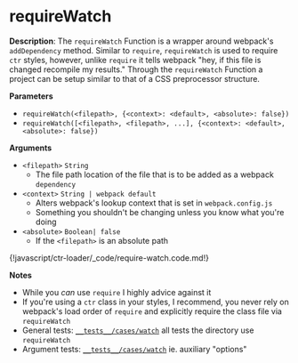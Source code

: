 # requireWatch

__Description__: The `requireWatch` Function is a wrapper around webpack's `addDependency` method. Similar to `require`, `requireWatch` is used to require `ctr` styles, however, unlike `require` it tells webpack "hey, if this file is changed recompile my results." Through the `requireWatch` Function a project can be setup similar to that of a CSS preprocessor structure.

__Parameters__

+ `requireWatch(<filepath>, {<context>: <default>, <absolute>: false})`
+ `requireWatch([<filepath>, <filepath>, ...], {<context>: <default>, <absolute>: false})`

__Arguments__

+ `<filepath>` <span class="arr-i"></span> `String`
    * The file path location of the file that is to be added as a webpack `dependency`
+ `<context>` <span class="arr-i"></span> `String | webpack default`
    * Alters webpack's lookup context that is set in `webpack.config.js`
    * Something you shouldn't be changing unless you know what you're doing
+ `<absolute>` <span class="arr-i"></span> `Boolean| false`
    * If the `<filepath>` is an absolute path

{!javascript/ctr-loader/_code/require-watch.code.md!}

__Notes__

+ While you _can_  use `require` I highly advice against it
+ If you're using a `ctr` class in your styles, I recommend, you never rely on webpack's load order of `require` and explicitly require the class file via `requireWatch`
+ General tests: [`__tests__/cases/watch`](https://github.com/ctr-lang/ctr-loader/tree/master/__tests__/cases/watch) <span class="arr-i"></span> all tests the directory use `requireWatch`
+ Argument tests: [`__tests__/cases/watch`](https://github.com/ctr-lang/ctr-loader/tree/master/__tests__/cases/watch/option) <span class="arr-i"></span> ie. auxiliary "options"


<div class="cf"></div>
<div class="end"></div>

